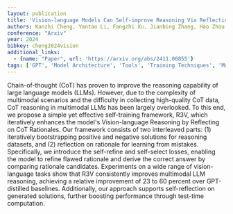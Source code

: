 ```yaml
---
layout: publication
title: 'Vision-language Models Can Self-improve Reasoning Via Reflection'
authors: Kanzhi Cheng, Yantao Li, Fangzhi Xu, Jianbing Zhang, Hao Zhou, Yang Liu
conference: "Arxiv"
year: 2024
bibkey: cheng2024vision
additional_links:
  - {name: "Paper", url: 'https://arxiv.org/abs/2411.00855'}
tags: ['GPT', 'Model Architecture', 'Tools', 'Training Techniques', 'Multimodal Models', 'Reinforcement Learning']
---
```

Chain-of-thought (CoT) has proven to improve the reasoning capability of
large language models (LLMs). However, due to the complexity of multimodal
scenarios and the difficulty in collecting high-quality CoT data, CoT reasoning
in multimodal LLMs has been largely overlooked. To this end, we propose a
simple yet effective self-training framework, R3V, which iteratively enhances
the model's Vision-language Reasoning by Reflecting on CoT Rationales. Our
framework consists of two interleaved parts: (1) iteratively bootstrapping
positive and negative solutions for reasoning datasets, and (2) reflection on
rationale for learning from mistakes. Specifically, we introduce the
self-refine and self-select losses, enabling the model to refine flawed
rationale and derive the correct answer by comparing rationale candidates.
Experiments on a wide range of vision-language tasks show that R3V consistently
improves multimodal LLM reasoning, achieving a relative improvement of 23 to 60
percent over GPT-distilled baselines. Additionally, our approach supports
self-reflection on generated solutions, further boosting performance through
test-time computation.

